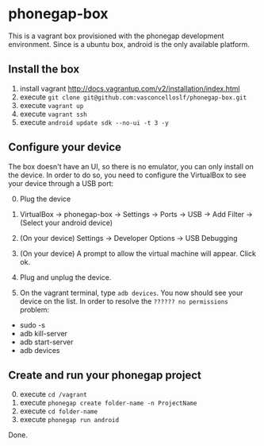 # phonegap-box #

This is a vagrant box provisioned with the phonegap development environment. Since is a ubuntu box, android is the only available platform.

## Install the box ##

1. install vagrant http://docs.vagrantup.com/v2/installation/index.html
2. execute `git clone git@github.com:vasconcelloslf/phonegap-box.git`
3. execute `vagrant up`
4. execute `vagrant ssh`
5. execute `android update sdk --no-ui -t 3 -y`

## Configure your device ##

The box doesn't have an UI, so there is no emulator, you can only install on the device. In order to do so, you need to configure the VirtualBox to see your device through a USB port:

0. Plug the device
1. VirtualBox -> phonegap-box -> Settings -> Ports -> USB -> Add Filter -> (Select your android device)
2. (On your device) Settings -> Developer Options -> USB Debugging
3. (On your device) A prompt to allow the virtual machine will appear. Click ok.
4. Plug and unplug the device.

5. On the vagrant terminal, type `adb devices`. You now should see your device on the list. In order to resolve the `?????? no permissions` problem:

* sudo -s
* adb kill-server
* adb start-server
* adb devices

## Create and run your phonegap project ##

0. execute `cd /vagrant`
1. execute `phonegap create folder-name -n ProjectName`
2. execute `cd folder-name`
3. execute `phonegap run android`

Done.

